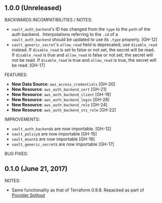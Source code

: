 ## 1.0.0 (Unreleased)

BACKWARDS INCOMPATIBILITIES / NOTES:
* `vault_auth_backend`'s ID has changed from the `type` to the `path` of the auth backend.
  Interpolations referring to the `.id` of a `vault_auth_backend` should be updated to use
  its `.type` property. [GH-12]
* `vault_generic_secret`'s `allow_read` field is deprecated; use `disable_read` instead.
  If `disable_read` is set to false or not set, the secret will be read.
  If `disable_read` is true and `allow_read` is false or not set, the secret will not be read.
  If `disable_read` is true and `allow_read` is true, the secret will be read. [GH-17]

FEATURES:
* **New Data Source**: `aws_access_credentials` [GH-20]
* **New Resource**: `aws_auth_backend_cert` [GH-21]
* **New Resource**: `aws_auth_backend_client` [GH-19]
* **New Resource**: `aws_auth_backend_login` [GH-28]
* **New Resource**: `aws_auth_backend_role` [GH-24]
* **New Resource**: `aws_auth_backend_sts_role` [GH-22]

IMPROVEMENTS:
* `vault_auth_backend`s are now importable. [GH-12]
* `vault_policy`s are now importable [GH-15]
* `vault_mount`s are now importable [GH-16]
* `vault_generic_secret`s are now importable [GH-17]

BUG FIXES:

## 0.1.0 (June 21, 2017)

NOTES:

* Same functionality as that of Terraform 0.9.8. Repacked as part of [Provider Splitout](https://www.hashicorp.com/blog/upcoming-provider-changes-in-terraform-0-10/)
